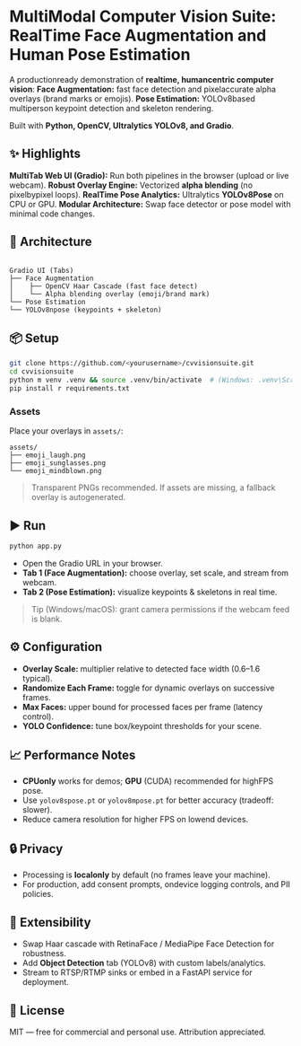 
# MultiModal Computer Vision Suite: RealTime Face Augmentation and Human Pose Estimation

A productionready demonstration of **realtime, humancentric computer vision**:
 **Face Augmentation:** fast face detection and pixelaccurate alpha overlays (brand marks or emojis).
 **Pose Estimation:** YOLOv8based multiperson keypoint detection and skeleton rendering.

Built with **Python, OpenCV, Ultralytics YOLOv8, and Gradio**.



## ✨ Highlights
 **MultiTab Web UI (Gradio):** Run both pipelines in the browser (upload or live webcam).
 **Robust Overlay Engine:** Vectorized **alpha blending** (no pixelbypixel loops).
 **RealTime Pose Analytics:** Ultralytics **YOLOv8Pose** on CPU or GPU.
 **Modular Architecture:** Swap face detector or pose model with minimal code changes.



## 🧩 Architecture

```

Gradio UI (Tabs)
├── Face Augmentation
│    ├── OpenCV Haar Cascade (fast face detect)
│    └── Alpha blending overlay (emoji/brand mark)
└── Pose Estimation
└── YOLOv8npose (keypoints + skeleton)

````



## 📦 Setup

```bash
git clone https://github.com/<yourusername>/cvvisionsuite.git
cd cvvisionsuite
python m venv .venv && source .venv/bin/activate  # (Windows: .venv\Scripts\activate)
pip install r requirements.txt
````

### Assets

Place your overlays in `assets/`:

```
assets/
├── emoji_laugh.png
├── emoji_sunglasses.png
└── emoji_mindblown.png
```

> Transparent PNGs recommended. If assets are missing, a fallback overlay is autogenerated.



## ▶️ Run

```bash
python app.py
```

* Open the Gradio URL in your browser.
* **Tab 1 (Face Augmentation):** choose overlay, set scale, and stream from webcam.
* **Tab 2 (Pose Estimation):** visualize keypoints & skeletons in real time.

> Tip (Windows/macOS): grant camera permissions if the webcam feed is blank.



## ⚙️ Configuration

* **Overlay Scale:** multiplier relative to detected face width (0.6–1.6 typical).
* **Randomize Each Frame:** toggle for dynamic overlays on successive frames.
* **Max Faces:** upper bound for processed faces per frame (latency control).
* **YOLO Confidence:** tune box/keypoint thresholds for your scene.



## 📈 Performance Notes

* **CPUonly** works for demos; **GPU** (CUDA) recommended for highFPS pose.
* Use `yolov8spose.pt` or `yolov8mpose.pt` for better accuracy (tradeoff: slower).
* Reduce camera resolution for higher FPS on lowend devices.



## 🔒 Privacy

* Processing is **localonly** by default (no frames leave your machine).
* For production, add consent prompts, ondevice logging controls, and PII policies.



## 🔧 Extensibility

* Swap Haar cascade with RetinaFace / MediaPipe Face Detection for robustness.
* Add **Object Detection** tab (YOLOv8) with custom labels/analytics.
* Stream to RTSP/RTMP sinks or embed in a FastAPI service for deployment.



## 📝 License

MIT — free for commercial and personal use. Attribution appreciated.







